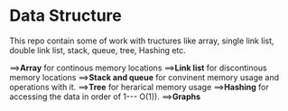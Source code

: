 # Data Structure
This repo contain some of work with tructures like array, single link list, double link list, stack, queue, tree, Hashing etc.

==>**Array** for continous memory locations
==>**Link list** for discontinous memory locations
==>**Stack and queue** for convinent memory usage and operations with it.
==>**Tree** for herarical memory usage
==>**Hashing** for accessing the data in order of 1--- O(1)).
==>**Graphs**
